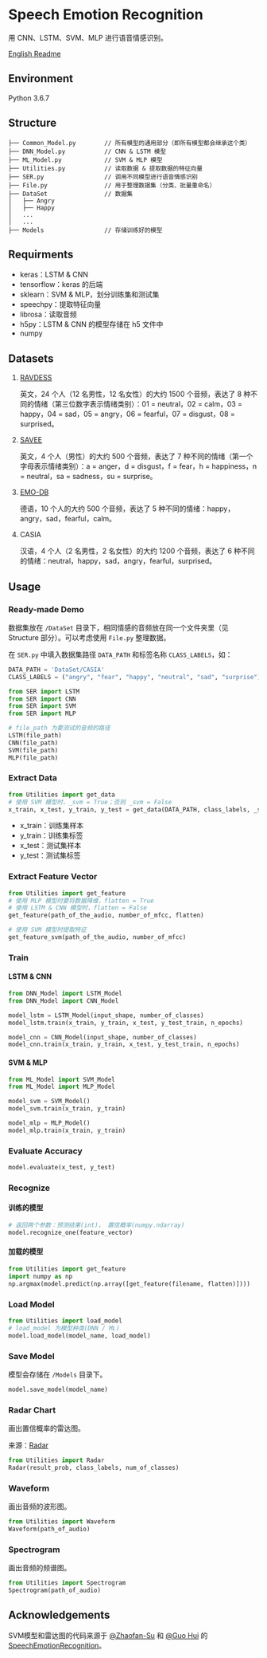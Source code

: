 # Speech Emotion Recognition 

用 CNN、LSTM、SVM、MLP 进行语音情感识别。

[English Readme](https://github.com/Renovamen/Speech-Emotion-Recognition/blob/master/README-EN.md)



## Environment

Python 3.6.7



## Structure

```
├── Common_Model.py        // 所有模型的通用部分（即所有模型都会继承这个类）
├── DNN_Model.py           // CNN & LSTM 模型
├── ML_Model.py            // SVM & MLP 模型
├── Utilities.py           // 读取数据 & 提取数据的特征向量
├── SER.py                 // 调用不同模型进行语音情感识别
├── File.py                // 用于整理数据集（分类、批量重命名）
├── DataSet                // 数据集                      
│   ├── Angry
│   ├── Happy
│   ...
│   ...
├── Models                 // 存储训练好的模型
```



## Requirments

- keras：LSTM & CNN
- tensorflow：keras 的后端
- sklearn：SVM & MLP，划分训练集和测试集
- speechpy：提取特征向量
- librosa：读取音频
- h5py：LSTM & CNN 的模型存储在 h5 文件中
- numpy



## Datasets

1. [RAVDESS](https://zenodo.org/record/1188976)

   英文，24 个人（12 名男性，12 名女性）的大约 1500 个音频，表达了 8 种不同的情绪（第三位数字表示情绪类别）：01 = neutral，02 = calm，03 = happy，04 = sad，05 = angry，06 = fearful，07 = disgust，08 = surprised。

2. [SAVEE](http://kahlan.eps.surrey.ac.uk/savee/Download.html)

   英文，4 个人（男性）的大约 500 个音频，表达了 7 种不同的情绪（第一个字母表示情绪类别）：a = anger，d = disgust，f = fear，h = happiness，n = neutral，sa = sadness，su = surprise。

3. [EMO-DB](http://www.emodb.bilderbar.info/download/)

   德语，10 个人的大约 500 个音频，表达了 5 种不同的情绪：happy，angry，sad，fearful，calm。

4. CASIA

   汉语，4 个人（2 名男性，2 名女性）的大约 1200 个音频，表达了 6 种不同的情绪：neutral，happy，sad，angry，fearful，surprised。



## Usage

### Ready-made Demo

数据集放在 `/DataSet` 目录下，相同情感的音频放在同一个文件夹里（见 Structure 部分）。可以考虑使用 `File.py` 整理数据。

在 `SER.py` 中填入数据集路径 `DATA_PATH` 和标签名称 `CLASS_LABELS`，如：

```python
DATA_PATH = 'DataSet/CASIA'
CLASS_LABELS = ("angry", "fear", "happy", "neutral", "sad", "surprise")
```


```python
from SER import LSTM
from SER import CNN
from SER import SVM
from SER import MLP

# file_path 为要测试的音频的路径
LSTM(file_path)
CNN(file_path)
SVM(file_path)
MLP(file_path)
```



### Extract Data

```python
from Utilities import get_data
# 使用 SVM 模型时，_svm = True；否则 _svm = False
x_train, x_test, y_train, y_test = get_data(DATA_PATH, class_labels, _svm)
```

- x_train：训练集样本
- y_train：训练集标签
- x_test：测试集样本
- y_test：测试集标签



### Extract Feature Vector

```python
from Utilities import get_feature
# 使用 MLP 模型时要将数据降维，flatten = True
# 使用 LSTM & CNN 模型时，flatten = False
get_feature(path_of_the_audio, number_of_mfcc, flatten)

# 使用 SVM 模型时提取特征
get_feature_svm(path_of_the_audio, number_of_mfcc)
```



### Train

#### LSTM & CNN

```python
from DNN_Model import LSTM_Model
from DNN_Model import CNN_Model

model_lstm = LSTM_Model(input_shape, number_of_classes)
model_lstm.train(x_train, y_train, x_test, y_test_train, n_epochs)

model_cnn = CNN_Model(input_shape, number_of_classes)
model_cnn.train(x_train, y_train, x_test, y_test_train, n_epochs)
```



#### SVM & MLP

```python
from ML_Model import SVM_Model
from ML_Model import MLP_Model

model_svm = SVM_Model()
model_svm.train(x_train, y_train)

model_mlp = MLP_Model()
model_mlp.train(x_train, y_train)
```



### Evaluate Accuracy

```python
model.evaluate(x_test, y_test)
```



### Recognize

#### 训练的模型

```python
# 返回两个参数：预测结果(int)， 置信概率(numpy.ndarray)
model.recognize_one(feature_vector)
```



#### 加载的模型

```python
from Utilities import get_feature
import numpy as np
np.argmax(model.predict(np.array([get_feature(filename, flatten)])))
```



### Load Model

```python
from Utilities import load_model
# load_model 为模型种类(DNN / ML)
model.load_model(model_name, load_model)
```



### Save Model

模型会存储在 `/Models` 目录下。

```python
model.save_model(model_name)
```



### Radar Chart

画出置信概率的雷达图。

来源：[Radar](https://github.com/Zhaofan-Su/SpeechEmotionRecognition/blob/master/leidatu.py)

```python
from Utilities import Radar
Radar(result_prob, class_labels, num_of_classes)
```



### Waveform

画出音频的波形图。

```python
from Utilities import Waveform
Waveform(path_of_audio)
```



### Spectrogram

画出音频的频谱图。

```python
from Utilities import Spectrogram
Spectrogram(path_of_audio)
```



## Acknowledgements

SVM模型和雷达图的代码来源于 [@Zhaofan-Su](https://github.com/Zhaofan-Su) 和 [@Guo Hui](https://github.com/guohui15661353950) 的 [SpeechEmotionRecognition](https://github.com/Zhaofan-Su/SpeechEmotionRecognition)。